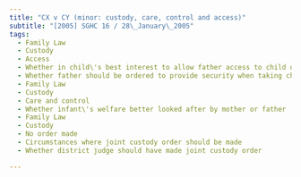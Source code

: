 ```yaml
---
title: "CX v CY (minor: custody, care, control and access)"
subtitle: "[2005] SGHC 16 / 28\_January\_2005"
tags:
  - Family Law
  - Custody
  - Access
  - Whether in child\'s best interest to allow father access to child out of jurisdiction
  - Whether father should be ordered to provide security when taking child out of jurisdiction
  - Family Law
  - Custody
  - Care and control
  - Whether infant\'s welfare better looked after by mother or father
  - Family Law
  - Custody
  - No order made
  - Circumstances where joint custody order should be made
  - Whether district judge should have made joint custody order

---
```


